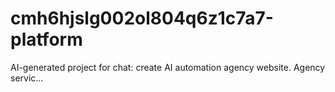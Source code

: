 # cmh6hjslg002ol804q6z1c7a7-platform
AI-generated project for chat: create AI automation agency website. Agency servic...
